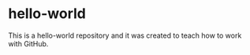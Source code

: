 # hello-world
This is a hello-world repository and it was created to teach how to work with GitHub.
